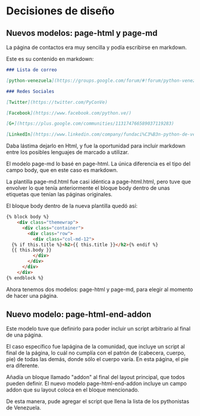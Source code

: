 # Decisiones de diseño

## Nuevos modelos: page-html y page-md

La página de contactos era muy sencilla y podía escribirse en markdown.

Este es su contenido en markdown:

```markdown
### Lista de correo

[python-venezuela](https://groups.google.com/forum/#!forum/python-venezuela)

### Redes Sociales

[Twitter](https://twitter.com/PyConVe)

[Facebook](https://www.facebook.com/python.ve/)

[G+](https://plus.google.com/communities/113174766589037119283)

[LinkedIn](https://www.linkedin.com/company/fundaci%C3%B3n-python-de-venezuela?)
```

Daba lástima dejarlo en Html, y fue la oportunidad para incluir markdown entre
los posibles lenguajes de marcado a utilizar.

El modelo page-md lo basé en page-html. La única diferencia es el tipo del
campo body, que en este caso es markdown.

La plantilla page-md.html fue casi idéntica a page-html.html, pero tuve que
envolver lo que tenía anteriormente el bloque body dentro de unas etiquetas que
tenían las páginas originales.

El bloque body dentro de la nueva plantilla quedó así:

```markdown
{% block body %}
    <div class="themewrap">
      <div class="container">
        <div class="row">
          <div class="col-md-12">
  {% if this.title %}<h2>{{ this.title }}</h2>{% endif %}
  {{ this.body }}
          </div>
        </div>
      </div>
    </div>
{% endblock %}
```

Ahora tenemos dos modelos: page-html y page-md, para elegir al momento de hacer
una página.

## Nuevo modelo: page-html-end-addon

Este modelo tuve que definirlo para poder incluir un script arbitrario al final
de una página.

El caso específico fue lapágina de la comunidad, que incluye un script al final
de la página, lo cuál no cumplía con el patrón de (cabecera, cuerpo, pie) de
todas las demás, donde sólo el cuerpo varía. En esta página, el pie era
diferente.

Añadía un bloque llamado "addon" al final del layout principal, que todos pueden
definir. El nuevo modelo page-html-end-addon incluye un campo addon que su layout
coloca en el bloque mencionado.

De esta manera, pude agregar el script que llena la lista de los pythonistas de
Venezuela.